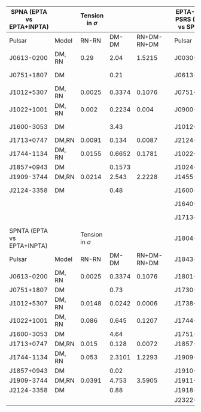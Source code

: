 | SPNA (EPTA vs EPTA+INPTA)  |        | Tension in $\sigma$ |        |             |  | EPTA-ONLY PSRS (SPNA vs SPNTA) |        | Tension in $\sigma$ |         |             |  | EPTA+INPTA PSRS (SPNA vs SPNTA) |        | Tension in $\sigma$ |         |             |
|----------------------------|--------|--------------|--------|-------------|--|--------------------------------|--------|--------------|---------|-------------|--|---------------------------------|--------|--------------|---------|-------------|
| Pulsar                     | Model  | RN-RN        | DM-DM  | RN+DM-RN+DM |  | Pulsar                         | Model  | RN-RN        | DM-DM   | RN+DM-RN+DM |  | Pulsar                          | Model  | RN-RN        | DM-DM   | RN+DM-RN+DM |
| J0613-0200                 | DM, RN | 0.29         | 2.04   | 1.5215      |  | J0030+0451                     | RN     | 0.02         | -       | -           |  |                                 |        |              |         |             |
| J0751+1807                 | DM     |              | 0.21   |             |  | J0613-0200                     | DM, RN | 0.28         | 13.57   | 13.38       |  | J0613-0200                      | DM, RN | 0.0892       | 27.5947 | 27.3952     |
| J1012+5307                 | DM, RN | 0.0025       | 0.3374 | 0.1076      |  | J0751+1807                     | DM     |              | 14.64   |             |  | J0751+1807                      | DM,    | -            | 4.185   | -           |
| J1022+1001                 | DM, RN | 0.002        | 0.2234 | 0.004       |  | J0900-3144                     | DM, RN | 0.01         | 8.15    | 7.86        |  |                                 |        |              |         |             |
| J1600-3053                 | DM     |              | 3.43   |             |  | J1012+5307                     | DM, RN | 0.04         | 10.32   | 9.934       |  | J1012+5307                      | DM, RN | 0.0642       | 14.9782 | 14.6796     |
| J1713+0747                 | DM,RN  | 0.0091       | 0.134  | 0.0087      |  | J2124-3358                     | DM     |              | 10.77   |             |  | J2124-3358                      | DM     |              | 10.3396 |             |
| J1744-1134                 | DM, RN | 0.0155       | 0.6652 | 0.1781      |  | J1022+1001                     | DM,RN  | 0.021        | 14.425  | 14.413      |  | J1022+1001                      | DM, RN | 0.044        | 21.5537 | 21.5456     |
| J1857+0943                 | DM     |              | 0.1573 |             |  | J1024-0719                     | DM     |              | 13.8227 |             |  |                                 |        |              |         |             |
| J1909-3744                 | DM,RN  | 0.0214       | 2.543  | 2.2228      |  | J1455-3330                     | RN     | 0.036        | -       | -           |  |                                 |        |              |         |             |
| J2124-3358                 | DM     |              | 0.48   |             |  | J1600-3053                     | DM     | -            | 11.38   | -           |  | J1600-3053                      | DM, RN | 0.094        | 33.942  | 33.77       |
|                            |        |              |        |             |  | J1640+2224                     | DM     | -            | 5.0529  | -           |  |                                 |        |              |         |             |
|                            |        |              |        |             |  | J1713+0747                     | DM, RN | 0.0421       | 31.0125 | 30.84       |  | J1713+0747                      | DM, RN |              |         |             |
| SPNTA (EPTA vs EPTA+INPTA) |        | Tension in $\sigma$ |        |             |  | J1804-2717                     | DM     | -            | 6.9539  | -           |  |                                 |        |              |         |             |
| Pulsar                     | Model  | RN-RN        | DM-DM  | RN+DM-RN+DM |  | J1843-1113                     | DM     | -            | 26.4332 | -           |  |                                 |        |              |         |             |
| J0613-0200                 | DM, RN | 0.0025       | 0.3374 | 0.1076      |  | J1801-1417                     | DM     | -            | 15.1895 | -           |  |                                 |        |              |         |             |
| J0751+1807                 | DM     |              | 0.73   |             |  | J1730-2304                     | DM     | -            | 8.3137  | -           |  |                                 |        |              |         |             |
| J1012+5307                 | DM, RN | 0.0148       | 0.0242 | 0.0006      |  | J1738+0333                     | RN     | 0.0048       | -       | -           |  |                                 |        |              |         |             |
| J1022+1001                 | DM, RN | 0.086        | 0.645  | 0.1207      |  | J1744-1134                     | DM, RN | 0.1474       | 28.8062 | 28.7965     |  | J1744-1134                      | DM, RN | 0.0207       | 30.8829 | 30.9724     |
| J1600-3053                 | DM     |              | 4.64   |             |  | J1751-2857                     | DM     | -            | 11.9584 | -           |  |                                 |        |              |         |             |
| J1713+0747                 | DM,RN  | 0.015        | 0.128  | 0.0072      |  | J1857+0943                     | DM     | -            | 15.2505 | -           |  | J1857+0943                      | DM     |              | 16.0687 |             |
| J1744-1134                 | DM, RN | 0.053        | 2.3101 | 1.2293      |  | J1909-3744                     | DM, RN | 0.02         | 12.747  | 12.4039     |  | J1909-3744                      | DM, RN | 0.0438       | 45.49   | 45.3463     |
| J1857+0943                 | DM     |              | 0.02   |             |  | J1910+1256                     | DM     | -            | 8.959   | -           |  |                                 |        |              |         |             |
| J1909-3744                 | DM,RN  | 0.0391       | 4.753  | 3.5905      |  | J1911+1347                     | DM     | -            | 10.5721 | -           |  |                                 |        |              |         |             |
| J2124-3358                 | DM     |              | 0.88   |             |  | J1918-0642                     | DM     | -            | 12.4715 | -           |  |                                 |        |              |         |             |
|                            |        |              |        |             |  | J2322+2057                     | ?      | -            | -       | -           |  |                                 |        |              |         |             |
